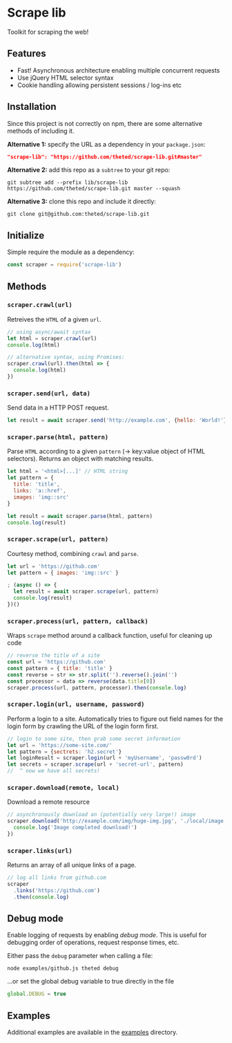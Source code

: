 # Scrape lib
Toolkit for scraping the web!


## Features
- Fast! Asynchronous architecture enabling multiple concurrent requests
- Use jQuery HTML selector syntax
- Cookie handling allowing persistent sessions / log-ins etc


## Installation
Since this project is not correctly on npm, there are some alternative methods of including it.

**Alternative 1:** specify the URL as a dependency in your `package.json`:
```json
"scrape-lib": "https://github.com/theted/scrape-lib.git#master"
```

**Alternative 2:** add this repo as a `subtree` to your git repo:
```
git subtree add --prefix lib/scrape-lib https://github.com/theted/scrape-lib.git master --squash
```

**Alternative 3:** clone this repo and include it directly:
```
git clone git@github.com:theted/scrape-lib.git
```


## Initialize
Simple require the module as a dependency:
```js
const scraper = require('scrape-lib')
```


## Methods

### ```scraper.crawl(url)```
Retreives the `HTML` of a given `url`.

```js
// using async/await syntax
let html = scraper.crawl(url)
console.log(html)

// alternative syntax, using Promises:
scraper.crawl(url).then(html => {
  console.log(html)
})
```

### ```scraper.send(url, data)```
Send data in a HTTP POST request.

```js
let result = await scraper.send('http://example.com', {hello: 'World!'})
```

### ```scraper.parse(html, pattern)```
Parse `HTML` according to a given `pattern` (-> key:value object of HTML selectors). Returns an object with matching results.

```js
let html = '<html>[...]' // HTML string
let pattern = {
  title: 'title',
  links: 'a::href',
  images: 'img::src'
}

let result = await scraper.parse(html, pattern)
console.log(result)
```

### ```scraper.scrape(url, pattern)```
Courtesy method, combining `crawl` and `parse`.

```js
let url = 'https://github.com'
let pattern = { images: 'img::src' }

; (async () => {
  let result = await scraper.scrape(url, pattern)
  console.log(result)
})()
```


### ```scraper.process(url, pattern, callback)```
Wraps `scrape` method around a callback function, useful for cleaning up code

```js
// reverse the title of a site
const url = 'https://github.com'
const pattern = { title: 'title' }
const reverse = str => str.split('').reverse().join('')
const processor = data => reverse(data.title[0])
scraper.process(url, pattern, processor).then(console.log)
```


### ```scraper.login(url, username, password)```
Perform a login to a site. Automatically tries to figure out field names for the login form by crawling the URL of the login form first.

```js
// login to some site, then grab some secret information
let url = 'https://some-site.com/'
let pattern = {sectrets: 'h2.secret'}
let loginResult = scraper.login(url + 'myUsername', 'passw0rd')
let secrets = scraper.scrape(url + 'secret-url', pattern)
//  ^ now we have all secrets!
```

### ```scraper.download(remote, local)```
Download a remote resource
```js
// asynchronously download an (potentially very large!) image
scraper.download('http://example.com/img/huge-img.jpg', './local/image.jpg').then(path => {
  console.log('Image completed download!')
})
```

### ```scraper.links(url)```
Returns an array of all unique links of a page.
```js
// log all links from github.com
scraper
  .links('https://github.com')
  .then(console.log)
```


## Debug mode
Enable logging of requests by enabling *debug mode*. This is useful for debugging order of operations, request response times, etc.

Either pass the `debug` parameter when calling a file:
```
node examples/github.js theted debug
```

...or set the global debug variable to true directly in the file
```js
global.DEBUG = true
```


## Examples
Additional examples are available in the [examples](examples/) directory.
